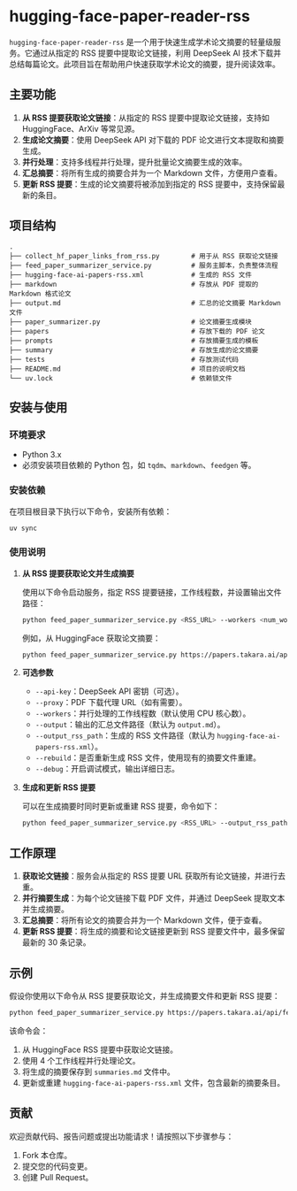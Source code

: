 # hugging-face-paper-reader-rss

`hugging-face-paper-reader-rss` 是一个用于快速生成学术论文摘要的轻量级服务。它通过从指定的 RSS 提要中提取论文链接，利用 DeepSeek AI 技术下载并总结每篇论文。此项目旨在帮助用户快速获取学术论文的摘要，提升阅读效率。

## 主要功能

1. **从 RSS 提要获取论文链接**：从指定的 RSS 提要中提取论文链接，支持如 HuggingFace、ArXiv 等常见源。
2. **生成论文摘要**：使用 DeepSeek API 对下载的 PDF 论文进行文本提取和摘要生成。
3. **并行处理**：支持多线程并行处理，提升批量论文摘要生成的效率。
4. **汇总摘要**：将所有生成的摘要合并为一个 Markdown 文件，方便用户查看。
5. **更新 RSS 提要**：生成的论文摘要将被添加到指定的 RSS 提要中，支持保留最新的条目。

## 项目结构

```plaintext
.
├── collect_hf_paper_links_from_rss.py        # 用于从 RSS 获取论文链接
├── feed_paper_summarizer_service.py          # 服务主脚本，负责整体流程
├── hugging-face-ai-papers-rss.xml            # 生成的 RSS 文件
├── markdown                                  # 存放从 PDF 提取的 Markdown 格式论文
├── output.md                                 # 汇总的论文摘要 Markdown 文件
├── paper_summarizer.py                       # 论文摘要生成模块
├── papers                                    # 存放下载的 PDF 论文
├── prompts                                   # 存放摘要生成的模板
├── summary                                   # 存放生成的论文摘要
├── tests                                     # 存放测试代码
├── README.md                                 # 项目的说明文档
└── uv.lock                                   # 依赖锁文件
```

## 安装与使用

### 环境要求

* Python 3.x
* 必须安装项目依赖的 Python 包，如 `tqdm`、`markdown`、`feedgen` 等。

### 安装依赖

在项目根目录下执行以下命令，安装所有依赖：

```bash
uv sync
```

### 使用说明

1. **从 RSS 提要获取论文并生成摘要**

   使用以下命令启动服务，指定 RSS 提要链接，工作线程数，并设置输出文件路径：

   ```bash
   python feed_paper_summarizer_service.py <RSS_URL> --workers <num_workers> --output <output_file.md>
   ```

   例如，从 HuggingFace 获取论文摘要：

   ```bash
   python feed_paper_summarizer_service.py https://papers.takara.ai/api/feed --workers 4 --output summaries.md
   ```

2. **可选参数**

   * `--api-key`：DeepSeek API 密钥（可选）。
   * `--proxy`：PDF 下载代理 URL（如有需要）。
   * `--workers`：并行处理的工作线程数（默认使用 CPU 核心数）。
   * `--output`：输出的汇总文件路径（默认为 `output.md`）。
   * `--output_rss_path`：生成的 RSS 文件路径（默认为 `hugging-face-ai-papers-rss.xml`）。
   * `--rebuild`：是否重新生成 RSS 文件，使用现有的摘要文件重建。
   * `--debug`：开启调试模式，输出详细日志。

3. **生成和更新 RSS 提要**

   可以在生成摘要时同时更新或重建 RSS 提要，命令如下：

   ```bash
   python feed_paper_summarizer_service.py <RSS_URL> --output_rss_path <path_to_rss_file> --rebuild
   ```

## 工作原理

1. **获取论文链接**：服务会从指定的 RSS 提要 URL 获取所有论文链接，并进行去重。
2. **并行摘要生成**：为每个论文链接下载 PDF 文件，并通过 DeepSeek 提取文本并生成摘要。
3. **汇总摘要**：将所有论文的摘要合并为一个 Markdown 文件，便于查看。
4. **更新 RSS 提要**：将生成的摘要和论文链接更新到 RSS 提要文件中，最多保留最新的 30 条记录。

## 示例

假设你使用以下命令从 RSS 提要获取论文，并生成摘要文件和更新 RSS 提要：

```bash
python feed_paper_summarizer_service.py https://papers.takara.ai/api/feed --workers 4 --output summaries.md --output_rss_path hugging-face-ai-papers-rss.xml
```

该命令会：

1. 从 HuggingFace RSS 提要中获取论文链接。
2. 使用 4 个工作线程并行处理论文。
3. 将生成的摘要保存到 `summaries.md` 文件中。
4. 更新或重建 `hugging-face-ai-papers-rss.xml` 文件，包含最新的摘要条目。

## 贡献

欢迎贡献代码、报告问题或提出功能请求！请按照以下步骤参与：

1. Fork 本仓库。
2. 提交您的代码变更。
3. 创建 Pull Request。